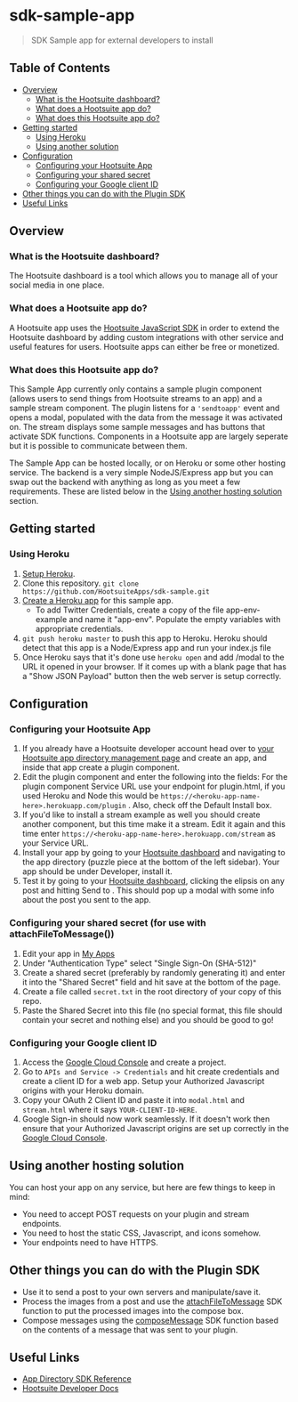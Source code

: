 # sdk-sample-app

> SDK Sample app for external developers to install

## Table of Contents

- [Overview](#overview)
  - [What is the Hootsuite dashboard?](#what-is-the-hootsuite-dashboard)
  - [What does a Hootsuite app do?](#what-does-a-hootsuite-app-do)
  - [What does this Hootsuite app do?](#what-does-this-hootsuite-app-do)
- [Getting started](#getting-started)
  - [Using Heroku](#using-heroku)
  - [Using another solution](#using-another-solution)
- [Configuration](#configuration)
  - [Configuring your Hootsuite App](#configuring-your-hootsuite-app)
  - [Configuring your shared secret](#configuring-your-shared-secret-for-use-with-attachfiletomessage)
  - [Configuring your Google client ID](#configuring-your-google-client-id)
- [Other things you can do with the Plugin SDK](#other-things-you-can-do-with-the-Plugin-SDK)
- [Useful Links](#useful-links)

## Overview

### What is the Hootsuite dashboard?

The Hootsuite dashboard is a tool which allows you to manage all of your social media in one place.

### What does a Hootsuite app do?

A Hootsuite app uses the [Hootsuite JavaScript SDK](https://app-directory.s3.amazonaws.com/docs/sdk/v4.0/index.html) in order to extend the Hootsuite dashboard by adding custom integrations with other service and useful features for users. Hootsuite apps can either be free or monetized.

### What does this Hootsuite app do?

This Sample App currently only contains a sample plugin component (allows users to send things from Hootsuite streams to an app) and a sample stream component. The plugin listens for a `'sendtoapp'` event and opens a modal, populated with the data from the message it was activated on. The stream displays some sample messages and has buttons that activate SDK functions. Components in a Hootsuite app are largely seperate but it is possible to communicate between them.

The Sample App can be hosted locally, or on Heroku or some other hosting service. The backend is a very simple NodeJS/Express app but you can swap out the backend with anything as long as you meet a few requirements. These are listed below in the [Using another hosting solution](#using-another-hosting-solution) section.

## Getting started

### Using Heroku

1. [Setup Heroku](https://devcenter.heroku.com/articles/getting-started-with-nodejs#set-up).
2. Clone this repository. `git clone https://github.com/HootsuiteApps/sdk-sample.git`
3. [Create a Heroku app](https://devcenter.heroku.com/articles/getting-started-with-nodejs#deploy-the-app) for this sample app.
	- To add Twitter Credentials, create a copy of the file app-env-example and name it "app-env". Populate the empty variables with appropriate credentials.
4. `git push heroku master` to push this app to Heroku. Heroku should detect that this app is a Node/Express app and run your index.js file
5. Once Heroku says that it's done use `heroku open` and add /modal to the URL it opened in your browser. If it comes up with a blank page that has a "Show JSON Payload" button then the web server is setup correctly.

## Configuration

### Configuring your Hootsuite App

1. If you already have a Hootsuite developer account head over to [your Hootsuite app  directory management page](https://hootsuite.com/developers/my-apps) and create an app, and inside that app create a plugin component. 
2. Edit the plugin component and enter the following into the fields: For the plugin component Service URL use your endpoint for plugin.html, if you used Heroku and Node this would be `https://<heroku-app-name-here>.herokuapp.com/plugin` . Also, check off the Default Install box. 
3. If you'd like to install a stream example as well you should create another component, but this time make it a stream. Edit it again and this time enter `https://<heroku-app-name-here>.herokuapp.com/stream` as your Service URL.
4. Install your app by going to your [Hootsuite dashboard](https://hootsuite.com/dashboard) and navigating to the app directory (puzzle piece at the bottom of the left sidebar). Your app should be under Developer, install it.
5. Test it by going to your [Hootsuite dashboard](https://hootsuite.com/dashboard), clicking the elipsis on any post and hitting Send to <your-plugin-component-name>. This should pop up a modal with some info about the post you sent to the app.

### Configuring your shared secret (for use with attachFileToMessage())

1. Edit your app in [My Apps](https://hootsuite.com/developers/my-apps)
2. Under "Authentication Type" select "Single Sign-On (SHA-512)"
3. Create a shared secret (preferably by randomly generating it) and enter it into the "Shared Secret" field and hit save at the bottom of the page.
4. Create a file called `secret.txt` in the root directory of your copy of this repo.
5. Paste the Shared Secret into this file (no special format, this file should contain your secret and nothing else) and you should be good to go!

### Configuring your Google client ID

1. Access the [Google Cloud Console](https://console.cloud.google.com/) and create a project.
2. Go to `APIs and Service -> Credentials` and hit create credentials and create a client ID for a web app. Setup your Authorized Javascript origins with your Heroku domain.
3. Copy your OAuth 2 Client ID and paste it into `modal.html` and `stream.html` where it says `YOUR-CLIENT-ID-HERE`.
4. Google Sign-in should now work seamlessly. If it doesn't work then ensure that your Authorized Javascript origins are set up correctly in the [Google Cloud Console](https://console.cloud.google.com/).

## Using another hosting solution

You can host your app on any service, but here are few things to keep in mind:

* You need to accept POST requests on your plugin and stream endpoints.
* You need to host the static CSS, Javascript, and icons somehow.
* Your endpoints need to have HTTPS.

## Other things you can do with the Plugin SDK

* Use it to send a post to your own servers and manipulate/save it.
* Process the images from a post and use the [attachFileToMessage](https://app-directory.s3.amazonaws.com/docs/sdk/v4.0/global.html#attachMedia) SDK function to put the processed images into the compose box.
* Compose messages using the [composeMessage](https://app-directory.s3.amazonaws.com/docs/sdk/v4.0/global.html#composeMessage) SDK function based on the contents of a message that was sent to your plugin.

## Useful Links

* [App Directory SDK Reference](https://app-directory.s3.amazonaws.com/docs/sdk/v4.0/index.html)
* [Hootsuite Developer Docs](https://developer.hootsuite.com/docs)

